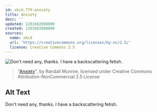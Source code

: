 ```yaml
---
id: xkcd.779-anxiety
title: Anxiety
desc: ''
updated: 1281682800000
created: 1281682800000
sources:
  name: xkcd
  url: 'https://creativecommons.org/licenses/by-nc/2.5/'
  license: Creative Commons 2.5
---
```

![Don't need any, thanks. I have a backscattering fetish.](https://imgs.xkcd.com/comics/anxiety.png)
> "[Anxiety](https://xkcd.com/779/)", by Randall Munroe, licensed under Creative Commons Attribution-NonCommercial 2.5 License

## Alt Text
Don't need any, thanks. I have a backscattering fetish.
